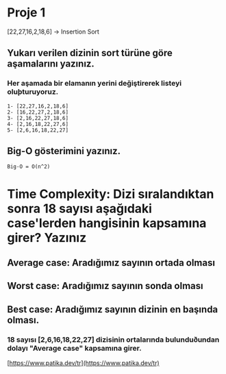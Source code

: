# Proje 1
[22,27,16,2,18,6] -> Insertion Sort

## Yukarı verilen dizinin sort türüne göre aşamalarını yazınız.

### Her aşamada bir elamanın yerini değiştirerek listeyi oluþturuyoruz.
	1- [22,27,16,2,18,6] 
	2- [16,22,27,2,18,6]
	3- [2,16,22,27,18,6]
	4- [2,16,18,22,27,6]
	5- [2,6,16,18,22,27]

## Big-O gösterimini yazınız.
	Big-O = O(n^2)


# Time Complexity: Dizi sıralandıktan sonra 18 sayısı aşağıdaki case'lerden hangisinin kapsamına girer? Yazınız

## Average case: Aradığımız sayının ortada olması
## Worst case: Aradığımız sayının sonda olması
## Best case: Aradığımız sayının dizinin en başında olması.

### 18 sayısı [2,6,16,18,22,27] dizisinin ortalarında bulunduðundan dolayı "Average case" kapsamına girer.

[https://www.patika.dev/tr](https://www.patika.dev/tr)
